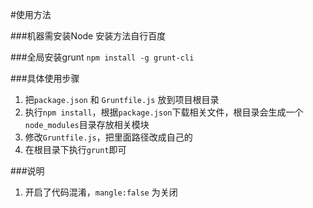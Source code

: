 ﻿#使用方法

###机器需安装Node 安装方法自行百度

###全局安装grunt
`npm install -g grunt-cli`

###具体使用步骤
1. 把`package.json` 和 `Gruntfile.js` 放到项目根目录 
2. 执行`npm install`，根据`package.json`下载相关文件，根目录会生成一个`node_modules`目录存放相关模块 
3. 修改`Gruntfile.js`，把里面路径改成自己的
4. 在根目录下执行`grunt`即可  

###说明
1. 开启了代码混淆，`mangle:false` 为关闭